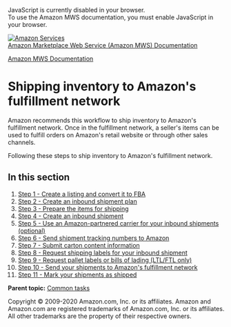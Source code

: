 <div id="MWSDX_noscript">

JavaScript is currently disabled in your browser.  
To use the Amazon MWS documentation, you must enable JavaScript in your
browser.

</div>

<div id="MWSDX_divtop">

[![Amazon
Services](https://images-na.ssl-images-amazon.com/images/G/08/mwsportal/fr_FR/amazonservices.gif "Amazon Services")](http://services.amazon.fr)  
<span id="MWSDX_titlebar">[Amazon Marketplace Web Service (Amazon MWS)
Documentation](https://developer.amazonservices.fr/gp/mws/docs.html)</span>

</div>

<div id="MWSDX_divbottom">

<div id="MWSDX_divleft">

<div id="MWSDX_toc">

</div>

</div>

<div id="MWSDX_divright">

<div id="MWSDX_content">

<span id="MWSDX_breadcrumbs">[Amazon MWS
Documentation](https://developer.amazonservices.fr/gp/mws/docs.html)</span>

<div id="FBAGuide_InventoryToAFN" class="nested0">

Shipping inventory to <span class="ph">Amazon's fulfillment network</span>
==========================================================================

<div class="body">

Amazon recommends this workflow to ship inventory to <span
class="ph">Amazon's fulfillment network</span>. Once in the fulfillment
network, a seller's items can be used to fulfill orders on Amazon's
retail website or through other sales channels.

Following these steps to ship inventory to <span class="ph">Amazon's
fulfillment network</span>.

</div>

<div class="related-links">

In this section
---------------

1.  [Step 1 - Create a listing and convert it to
    FBA](../fba_guide/FBAGuide_CreateListing.md)  
2.  [Step 2 - Create an inbound shipment
    plan](../fba_guide/FBAGuide_CreateInShipPlan.md)  
3.  [Step 3 - Prepare the items for
    shipping](../fba_guide/FBAGuide_PrepareItems.md)  
4.  [Step 4 - Create an inbound
    shipment](../fba_guide/FBAGuide_CreateInShip.md)  
5.  [Step 5 - Use an Amazon-partnered carrier for your inbound shipments
    (optional)](../fba_guide/FBAGuide_UseAmazonCarrierToShip.md)  
6.  [Step 6 - Send shipment tracking numbers to
    Amazon](../fba_guide/FBAGuide_SendShipTrackNumbers.md)  
7.  [Step 7 - Submit carton content
    information](../fba_guide/FBAGuide_SubmitCartonContentsFeed.md)  
8.  [Step 8 - Request shipping labels for your inbound
    shipment](../fba_guide/FBAGuide_RequestTransportDocs.md)  
9.  [Step 9 - Request pallet labels or bills of lading (LTL/FTL
    only)](../fba_guide/FBAGuide_RequestPalletLabelsOrBOL.md)  
10. [Step 10 - Send your shipments to Amazon's fulfillment
    network](../fba_guide/FBAGuide_SendShipmentsToAFN.md)  
11. [Step 11 - Mark your shipments as
    shipped](../fba_guide/FBAGuide_MarkShipmentShipped.md)  

<div class="familylinks">

<div class="parentlink">

**Parent topic:**
<a href="../fba_guide/FBAGuide_CommonTasks.md" class="link">Common tasks</a>

</div>

</div>

</div>

</div>

<div id="MWSDX_footer">

Copyright © 2009-2020 Amazon.com, Inc. or its affiliates. Amazon and
Amazon.com are registered trademarks of Amazon.com, Inc. or its
affiliates. All other trademarks are the property of their respective
owners.

</div>

</div>

</div>

<div style="clear: both;">

</div>

</div>
